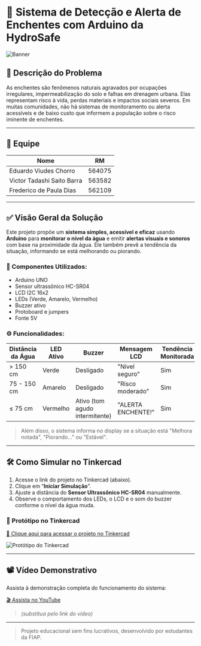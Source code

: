 # 🌊 Sistema de Detecção e Alerta de Enchentes com Arduino da HydroSafe

![Banner](https://i.imgur.com/B9u6s9O.png) <!-- Substitua por uma imagem do seu projeto depois -->

## 📌 Descrição do Problema

As enchentes são fenômenos naturais agravados por ocupações irregulares, impermeabilização do solo e falhas em drenagem urbana. Elas representam risco à vida, perdas materiais e impactos sociais severos. Em muitas comunidades, não há sistemas de monitoramento ou alerta acessíveis e de baixo custo que informem a população sobre o risco iminente de enchentes.

---

## 👥 Equipe

| Nome                           | RM       |
|--------------------------------|----------|
| Eduardo Viudes Chorro          | 564075   |
| Victor Tadashi Saito Barra     | 563582   |
| Frederico de Paula Dias        | 562109   |

---

## ✅ Visão Geral da Solução

Este projeto propõe um **sistema simples, acessível e eficaz** usando **Arduino** para **monitorar o nível da água** e emitir **alertas visuais e sonoros** com base na proximidade da água. Ele também prevê a tendência da situação, informando se está melhorando ou piorando.

### 🔧 Componentes Utilizados:

- Arduino UNO
- Sensor ultrassônico HC-SR04
- LCD I2C 16x2
- LEDs (Verde, Amarelo, Vermelho)
- Buzzer ativo
- Protoboard e jumpers
- Fonte 5V

### ⚙️ Funcionalidades:

| Distância da Água | LED Ativo | Buzzer | Mensagem LCD              | Tendência Monitorada |
|-------------------|-----------|--------|----------------------------|------------------------|
| > 150 cm          | Verde     | Desligado | "Nível seguro"             | Sim                   |
| 75 - 150 cm       | Amarelo   | Desligado | "Risco moderado"           | Sim                   |
| ≤ 75 cm           | Vermelho  | Ativo (tom agudo intermitente) | "ALERTA ENCHENTE!"  | Sim                   |

> Além disso, o sistema informa no display se a situação está "Melhora notada", "Piorando..." ou "Estável".

---

## 🛠️ Como Simular no Tinkercad

1. Acesse o link do projeto no Tinkercad (abaixo).
2. Clique em “**Iniciar Simulação**”.
3. Ajuste a distância do **Sensor Ultrassônico HC-SR04** manualmente.
4. Observe o comportamento dos LEDs, o LCD e o som do buzzer conforme o nível da água muda.

### 🎯 Protótipo no Tinkercad

[🔗 Clique aqui para acessar o projeto no Tinkercad](https://www.tinkercad.com/things/4MMMy5t0pNT-gs1-hydrosafe) 

![Protótipo do Tinkercad](https://i.imgur.com/Dw2DuLb.png) <!-- Imagem do circuito no Tinkercad -->

---

## 📽️ Vídeo Demonstrativo

Assista à demonstração completa do funcionamento do sistema:

[🎬 Assista no YouTube](https://youtu.be/SEU-LINK-AQUI)  
> *(substitua pelo link do vídeo)*

---

> Projeto educacional sem fins lucrativos, desenvolvido por estudantes da FIAP.
